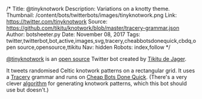 /*
Title: @tinyknotwork
Description: Variations on a knotty theme.
Thumbnail: /content/bots/twitterbots/images/tinyknotwork.png
Link: https://twitter.com/tinyknotwork
Source: https://github.com/tikitu/knotwork/blob/master/tracery-grammar.json
Author: botsheeter.py
Date: November 08, 2017
Tags: twitter,twitterbot,bot,active,images,svg,tracery,cheabbotsdonequick,cbdq,open source,opensource,ttikitu
Nav: hidden
Robots: index,follow
*/

[@tinyknotwork](https://twitter.com/tinyknotwork) is an [open source](https://github.com/tikitu/knotwork/blob/master/tracery-grammar.json) Twitter bot created by [Tikitu de Jager](https://twitter.com/tTikitu). 

It tweets randomised Celtic knotwork patterns on a rectangular grid. It uses a [Tracery](http://tracery.io/) grammar and runs on [Cheap Bots Done Quick](https://cheapbotsdonequick.com/). (There's a very clever [algorithm](http://www.boston-baden.com/hazel/Knotware3/explain-key.htm) for generating knotwork patterns, which this bot should use but doesn't.)
